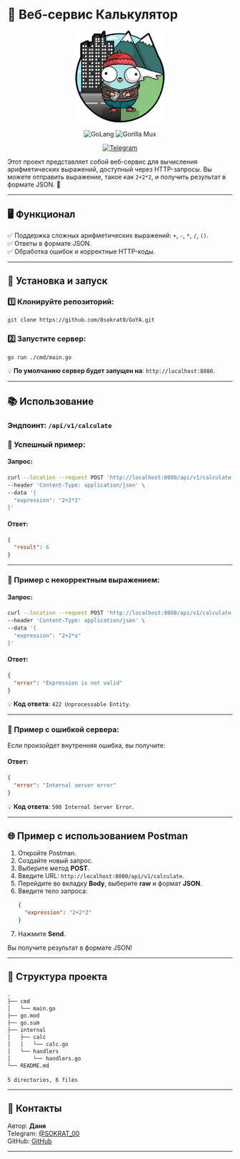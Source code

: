 
# 🚀 Веб-сервис Калькулятор

<p align="center">
  <img src="/img/gopher.png" alt="Gopher Logo" width="200"/>
</p>


<p align="center">
  <img alt="GoLang" src="https://img.shields.io/badge/Go-v1.23.4-blue?style=flat-square&logo=go"/>
  <img alt="Gorilla Mux" src="https://img.shields.io/badge/Gorilla%20Mux-Router-orange?style=flat-square"/>
</p>
<p align="center">
  <a href="https://t.me/SOKRAT_00">
    <img src="https://img.shields.io/badge/Telegram-sokrat_00-blue?style=for-the-badge&logo=telegram" alt="Telegram"/>
  </a>
</p>

Этот проект представляет собой веб-сервис для вычисления арифметических выражений, доступный через HTTP-запросы. Вы можете отправить выражение, такое как `2+2*2`, и получить результат в формате JSON. 🌟

---

## 🖥️ Функционал

✅ Поддержка сложных арифметических выражений: `+`, `-`, `*`, `/`, `()`.  
✅ Ответы в формате JSON.  
✅ Обработка ошибок и корректные HTTP-коды.  
  
---

## 🔧 Установка и запуск

### 1️⃣ Клонируйте репозиторий:

```bash
git clone https://github.com/0sokrat0/GoYA.git
```

### 2️⃣ Запустите сервер:

```bash
go run ./cmd/main.go
```

💡 **По умолчанию сервер будет запущен на**: `http://localhost:8080`.

---

## 📚 Использование

### Эндпоинт: `/api/v1/calculate`

### 🔹 Успешный пример:

#### Запрос:

```bash
curl --location --request POST 'http://localhost:8080/api/v1/calculate' \
--header 'Content-Type: application/json' \
--data '{
  "expression": "2+2*2"
}'
```

#### Ответ:

```json
{
  "result": 6
}
```

---

### 🔹 Пример с некорректным выражением:

#### Запрос:

```bash
curl --location --request POST 'http://localhost:8080/api/v1/calculate' \
--header 'Content-Type: application/json' \
--data '{
  "expression": "2+2*a"
}'
```

#### Ответ:

```json
{
  "error": "Expression is not valid"
}
```

💡 **Код ответа**: `422 Unprocessable Entity`.

---

### 🔹 Пример с ошибкой сервера:

Если произойдет внутренняя ошибка, вы получите:

#### Ответ:

```json
{
  "error": "Internal server error"
}
```

💡 **Код ответа**: `500 Internal Server Error`.

---

## 🌐 Пример с использованием Postman

1. Откройте Postman.
2. Создайте новый запрос.
3. Выберите метод **POST**.
4. Введите URL: `http://localhost:8080/api/v1/calculate`.
5. Перейдите во вкладку **Body**, выберите **raw** и формат **JSON**.
6. Введите тело запроса:
   ```json
   {
     "expression": "2+2*2"
   }
   ```
7. Нажмите **Send**.

Вы получите результат в формате JSON!

---

## 📜 Структура проекта

```
.
├── cmd
│   └── main.go
├── go.mod
├── go.sum
├── internal
│   ├── calc
│   │   └── calc.go
│   └── handlers
│       └── handlers.go
└── README.md

5 directories, 6 files
```

---

## 🤝 Контакты

Автор: **Даня**  
Telegram: [@SOKRAT_00](https://t.me/SOKRAT_00)  
GitHub: [GitHub](https://github.com/0sokrat0)

---
